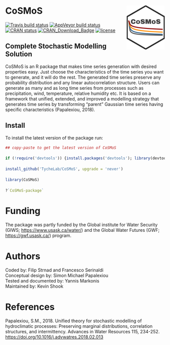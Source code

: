 # CoSMoS <img src="man/figures/logo.png" align="right" width="120" />

[![Travis build status](https://travis-ci.org/strnda/CoSMoS.svg?branch=master)](https://travis-ci.org/strnda/CoSMoS)
[![AppVeyor build status](https://ci.appveyor.com/api/projects/status/github/strnda/CoSMoS?branch=master&svg=true)](https://ci.appveyor.com/project/strnda/CoSMoS)
[![CRAN status](https://www.r-pkg.org/badges/version/CoSMoS)](https://cran.r-project.org/package=CoSMoS)
[![CRAN_Download_Badge](http://cranlogs.r-pkg.org/badges/grand-total/CoSMoS)](https://CRAN.R-project.org/package=CoSMoS)
[![license](https://img.shields.io/badge/license-GPL3-lightgrey.svg)](https://choosealicense.com/)


## Complete Stochastic Modelling Solution
CoSMoS is an R package that makes time series generation with desired properties easy. Just choose the characteristics of the time series you want to generate, and it will do the rest.
The generated time series preserve any probability distribution and any linear autocorrelation structure. Users can generate as many and as long time series from processes such as precipitation, wind, temperature, relative humidity etc. It is based on a framework that unified, extended, and improved a modelling strategy that generates time series by transforming “parent” Gaussian time series having specific characteristics (Papalexiou, 2018).

## Install
To install the latest version of the package run:

```r
## copy-paste to get the latest version of CoSMoS

if (!require('devtools')) {install.packages('devtools'); library(devtools)} 

install_github('TycheLab/CoSMoS', upgrade = 'never')

library(CoSMoS)

?`CoSMoS-package`
```

# Funding
The package was partly funded by the Global institute for Water Security (GIWS; https://www.usask.ca/water/) and the Global Water Futures (GWF; https://gwf.usask.ca/) program.

# Authors
Coded by: Filip Strnad and Francesco Serinaldi     
Conceptual design by: Simon Michael Papalexiou     
Tested and documented by: Yannis Markonis     
Maintained by: Kevin Shook

# References
Papalexiou, S.M., 2018. Unified theory for stochastic modelling of hydroclimatic processes: Preserving marginal distributions, correlation structures, and intermittency. Advances in Water Resources 115, 234-252. https://doi.org/10.1016/j.advwatres.2018.02.013
